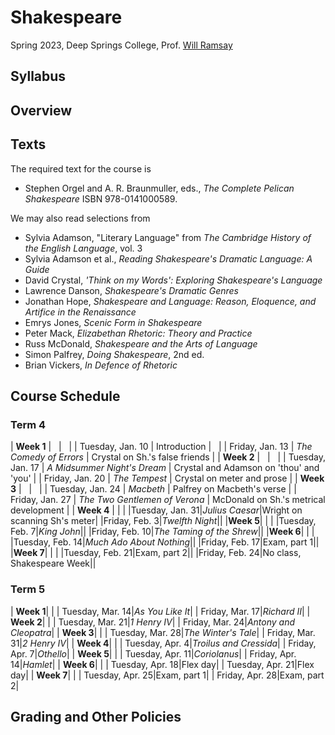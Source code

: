 # Shakespeare

Spring 2023, Deep Springs College, Prof. [Will Ramsay](https://willramsay.github.io)

## Syllabus

## Overview

## Texts

The required text for the course is
* Stephen Orgel and A. R. Braunmuller, eds., *The Complete Pelican Shakespeare* ISBN 978-0141000589.

We may also read selections from
* Sylvia Adamson, "Literary Language" from *The Cambridge History of the English Language*, vol. 3
* Sylvia Adamson et al., *Reading Shakespeare's Dramatic Language: A Guide*
* David Crystal, *'Think on my Words': Exploring Shakespeare's Language*
* Lawrence Danson, *Shakespeare's Dramatic Genres*
* Jonathan Hope, *Shakespeare and Language: Reason, Eloquence, and Artifice in the Renaissance* 
* Emrys Jones, *Scenic Form in Shakespeare*
* Peter Mack, *Elizabethan Rhetoric: Theory and Practice*
* Russ McDonald, *Shakespeare and the Arts of Language* 
* Simon Palfrey, *Doing Shakespeare*, 2nd ed.
* Brian Vickers, *In Defence of Rhetoric* 

## Course Schedule

### Term 4

| **Week 1** | &nbsp; | &nbsp; |
| Tuesday, Jan. 10 | Introduction | &nbsp; |
| Friday, Jan. 13 | *The Comedy of Errors* | Crystal on Sh.'s false friends |
| **Week 2** | &nbsp; | &nbsp; |
| Tuesday, Jan. 17 | *A Midsummer Night's Dream* | Crystal and Adamson on 'thou' and 'you' |
| Friday, Jan. 20 | *The Tempest* | Crystal on meter and prose |
| **Week 3** | &nbsp; | &nbsp; |
| Tuesday, Jan. 24 | *Macbeth* | Palfrey on Macbeth's verse |
| Friday, Jan. 27 | *The Two Gentlemen of Verona* | McDonald on Sh.'s metrical development |
| **Week 4** |&nbsp;|&nbsp;|
|Tuesday, Jan. 31|*Julius Caesar*|Wright on scanning Sh's meter|
|Friday, Feb. 3|*Twelfth Night*||
|**Week 5**|&nbsp;|&nbsp;|
|Tuesday, Feb. 7|*King John*||
|Friday, Feb. 10|*The Taming of the Shrew*||
|**Week 6**|&nbsp;|&nbsp;|
|Tuesday, Feb. 14|*Much Ado About Nothing*||
|Friday, Feb. 17|Exam, part 1||
|**Week 7**|&nbsp;|&nbsp;|
|Tuesday, Feb. 21|Exam, part 2||
|Friday, Feb. 24|No class, Shakespeare Week||

### Term 5
| **Week 1**|&nbsp;|
| Tuesday, Mar. 14|*As You Like It*|
| Friday, Mar. 17|*Richard II*|
| **Week 2**|&nbsp;|
| Tuesday, Mar. 21|*1 Henry IV*|
| Friday, Mar. 24|*Antony and Cleopatra*|
| **Week 3**|&nbsp;|
| Tuesday, Mar. 28|*The Winter's Tale*|
| Friday, Mar. 31|*2 Henry IV*|
| **Week 4**|&nbsp;|
| Tuesday, Apr. 4|*Troilus and Cressida*|
| Friday, Apr. 7|*Othello*|
| **Week 5**|&nbsp;|
| Tuesday, Apr. 11|*Coriolanus*|
| Friday, Apr. 14|*Hamlet*|
| **Week 6**|&nbsp;|
| Tuesday, Apr. 18|Flex day|
| Tuesday, Apr. 21|Flex day|
| **Week 7**|&nbsp;|
| Tuesday, Apr. 25|Exam, part 1|
| Friday, Apr. 28|Exam, part 2|

## Grading and Other Policies

